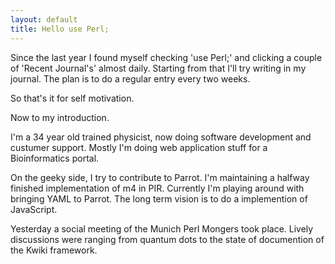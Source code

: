 ```yaml
---
layout: default
title: Hello use Perl;
---
```


<p>
Since the last year I found myself checking 'use Perl;' and clicking a couple of 'Recent Journal's' almost daily. Starting from that I'll try writing in my journal. The plan is to do a regular entry every two weeks.
</p><p>
So that's it for self motivation.
</p><p>
Now to my introduction.
</p><p>
I'm a 34 year old trained physicist, now doing software development and custumer support. Mostly I'm doing web application stuff for a Bioinformatics portal.
</p><p>
On the geeky side, I try to contribute to Parrot. I'm maintaining a halfway finished implementation of m4 in PIR. Currently I'm playing around with bringing YAML to Parrot. The long term vision is to do a implemention of JavaScript.
</p><p>
Yesterday a social meeting of the Munich Perl Mongers took place. Lively discussions were ranging from quantum dots to the state of documention of the Kwiki framework.
</p>
